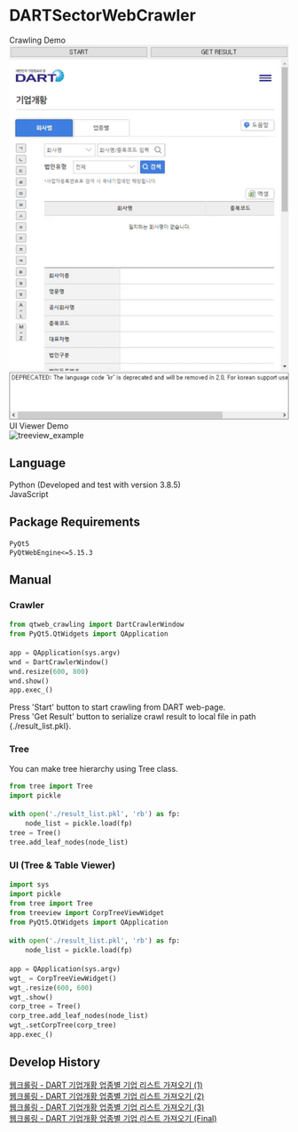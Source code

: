 # DARTSectorWebCrawler
Crawling Demo<br>
![crawl_example](./crawl_example.gif)<br>
UI Viewer Demo<br>
![treeview_example](./treeview_example.gif)<br>

Language
--
Python (Developed and test with version 3.8.5)<br>
JavaScript

Package Requirements
--
```
PyQt5
PyQtWebEngine<=5.15.3
```

Manual
--
### Crawler
```python
from qtweb_crawling import DartCrawlerWindow
from PyQt5.QtWidgets import QApplication

app = QApplication(sys.argv)
wnd = DartCrawlerWindow()
wnd.resize(600, 800)
wnd.show()
app.exec_()
```
Press 'Start' button to start crawling from DART web-page.<br>
Press 'Get Result' button to serialize crawl result to local file in path {./result_list.pkl}.<br>

### Tree 
You can make tree hierarchy using Tree class.<br>
```python
from tree import Tree
import pickle

with open('./result_list.pkl', 'rb') as fp:
    node_list = pickle.load(fp)
tree = Tree()
tree.add_leaf_nodes(node_list)
```

### UI (Tree & Table Viewer)
```python
import sys
import pickle
from tree import Tree
from treeview import CorpTreeViewWidget
from PyQt5.QtWidgets import QApplication

with open('./result_list.pkl', 'rb') as fp:
    node_list = pickle.load(fp)

app = QApplication(sys.argv)
wgt_ = CorpTreeViewWidget()
wgt_.resize(600, 600)
wgt_.show()
corp_tree = Tree()
corp_tree.add_leaf_nodes(node_list)
wgt_.setCorpTree(corp_tree)
app.exec_()
```

Develop History
--
[웹크롤링 - DART 기업개황 업종별 기업 리스트 가져오기 (1)](https://yogyui.tistory.com/entry/%EC%9B%B9%ED%81%AC%EB%A1%A4%EB%A7%81-DART-%EA%B8%B0%EC%97%85%EA%B0%9C%ED%99%A9-%EC%97%85%EC%A2%85%EB%B3%84-%EA%B8%B0%EC%97%85-%EB%A6%AC%EC%8A%A4%ED%8A%B8-%EA%B0%80%EC%A0%B8%EC%98%A4%EA%B8%B0-1) <br>
[웹크롤링 - DART 기업개황 업종별 기업 리스트 가져오기 (2)](https://yogyui.tistory.com/entry/%EC%9B%B9%ED%81%AC%EB%A1%A4%EB%A7%81-DART-%EA%B8%B0%EC%97%85%EA%B0%9C%ED%99%A9-%EC%97%85%EC%A2%85%EB%B3%84-%EA%B8%B0%EC%97%85-%EB%A6%AC%EC%8A%A4%ED%8A%B8-%EA%B0%80%EC%A0%B8%EC%98%A4%EA%B8%B0-2) <br>
[웹크롤링 - DART 기업개황 업종별 기업 리스트 가져오기 (3)](https://yogyui.tistory.com/entry/%EC%9B%B9%ED%81%AC%EB%A1%A4%EB%A7%81-DART-%EA%B8%B0%EC%97%85%EA%B0%9C%ED%99%A9-%EC%97%85%EC%A2%85%EB%B3%84-%EA%B8%B0%EC%97%85-%EB%A6%AC%EC%8A%A4%ED%8A%B8-%EA%B0%80%EC%A0%B8%EC%98%A4%EA%B8%B0-3) <br>
[웹크롤링 - DART 기업개황 업종별 기업 리스트 가져오기 (Final)](https://yogyui.tistory.com/entry/%EC%9B%B9%ED%81%AC%EB%A1%A4%EB%A7%81-DART-%EA%B8%B0%EC%97%85%EA%B0%9C%ED%99%A9-%EC%97%85%EC%A2%85%EB%B3%84-%EA%B8%B0%EC%97%85-%EB%A6%AC%EC%8A%A4%ED%8A%B8-%EA%B0%80%EC%A0%B8%EC%98%A4%EA%B8%B0-Final) <br>

